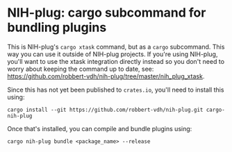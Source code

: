 # NIH-plug: cargo subcommand for bundling plugins

This is NIH-plug's `cargo xtask` command, but as a `cargo` subcommand. This way
you can use it outside of NIH-plug projects. If you're using NIH-plug, you'll
want to use the xtask integration directly instead so you don't need to worry
about keeping the command up to date, see:
<https://github.com/robbert-vdh/nih-plug/tree/master/nih_plug_xtask>.

Since this has not yet been published to `crates.io`, you'll need to install
this using:

```shell
cargo install --git https://github.com/robbert-vdh/nih-plug.git cargo-nih-plug
```

Once that's installed, you can compile and bundle plugins using:

```shell
cargo nih-plug bundle <package_name> --release
```
